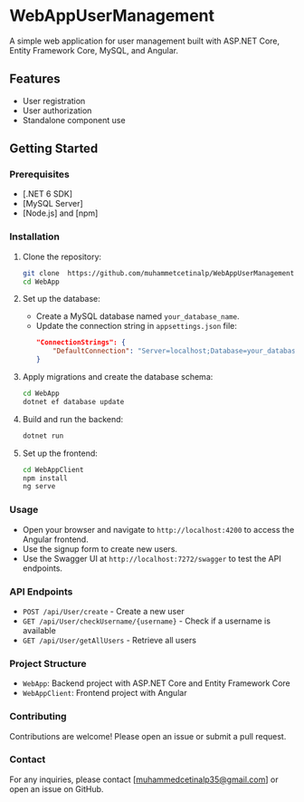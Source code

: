 # WebAppUserManagement

A simple web application for user management built with ASP.NET Core, Entity Framework Core, MySQL, and Angular.

## Features

- User registration
- User authorization
- Standalone component use

## Getting Started

### Prerequisites

- [.NET 6 SDK]
- [MySQL Server]
- [Node.js] and [npm]

### Installation

1. Clone the repository:
    ```sh
    git clone  https://github.com/muhammetcetinalp/WebAppUserManagement.git
    cd WebApp
    ```

2. Set up the database:
    - Create a MySQL database named `your_database_name`.
    - Update the connection string in `appsettings.json` file:
        ```json
        "ConnectionStrings": {
            "DefaultConnection": "Server=localhost;Database=your_database_name;User=root;Password=your_password;"
        }
        ```

3. Apply migrations and create the database schema:
    ```sh
    cd WebApp
    dotnet ef database update
    ```

4. Build and run the backend:
    ```sh
    dotnet run
    ```

5. Set up the frontend:
    ```sh
    cd WebAppClient
    npm install
    ng serve
    ```

### Usage

- Open your browser and navigate to `http://localhost:4200` to access the Angular frontend.
- Use the signup form to create new users.
- Use the Swagger UI at `http://localhost:7272/swagger` to test the API endpoints.

### API Endpoints

- `POST /api/User/create` - Create a new user
- `GET /api/User/checkUsername/{username}` - Check if a username is available
- `GET /api/User/getAllUsers` - Retrieve all users

### Project Structure

- `WebApp`: Backend project with ASP.NET Core and Entity Framework Core
- `WebAppClient`: Frontend project with Angular

### Contributing

Contributions are welcome! Please open an issue or submit a pull request.


### Contact

For any inquiries, please contact [muhammedcetinalp35@gmail.com] or open an issue on GitHub.
